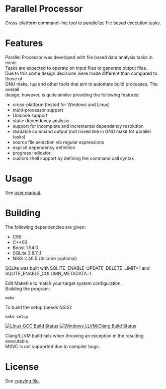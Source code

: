 Parallel Processor
==================

Cross-platform command-line tool to parallelize file based execution tasks.  

Features
========

Parallel Processor was developed with file based data analysis tasks in mind.  
Tasks are expected to operate on input files to generate output files.  
Due to this some design decisions were made different than compared to those of  
GNU make, tup and other tools that aim to automate build processes. The overall  
design, however, is quite similar providing the following features:  
- cross-platform (tested for Windows and Linux)
- multi-processor support
- Unicode support
- static dependency analysis
- support for incomplete and incremental dependency resolution
- readable command output (not mixed like in GNU make for parallel tasks)
- source file selection via regular expressions
- explicit dependency definition
- progress indicator
- custom shell support by defining the command call syntax

Usage
=====

See [user manual](doc/pp-user-manual.pdf).  

Building
========

The following dependencies are given:  
- C99
- C++03
- Boost 1.54.0
- SQLite 3.8.11.1
- NSIS 2.46.5 Unicode (optional)

SQLite was built with SQLITE_ENABLE_UPDATE_DELETE_LIMIT=1 and  
SQLITE_ENABLE_COLUMN_METADATA=1.  
  
Edit Makefile to match your target system configuration.  
Building the program:  

    make

To build the setup (needs NSIS):  

    make setup

[![Linux GCC Build Status](https://img.shields.io/travis/daniel-starke/pp/master.svg?label=Linux)](https://travis-ci.org/daniel-starke/pp)
[![Windows LLVM/Clang Build Status](https://img.shields.io/appveyor/ci/daniel-starke/pp/master.svg?label=Windows)](https://ci.appveyor.com/project/daniel-starke/pp)    

Clang/LLVM build fails when throwing an exception in the resulting executable.  
MSVC is not supported due to compiler bugs.

License
=======

See [copying file](doc/COPYING).  
